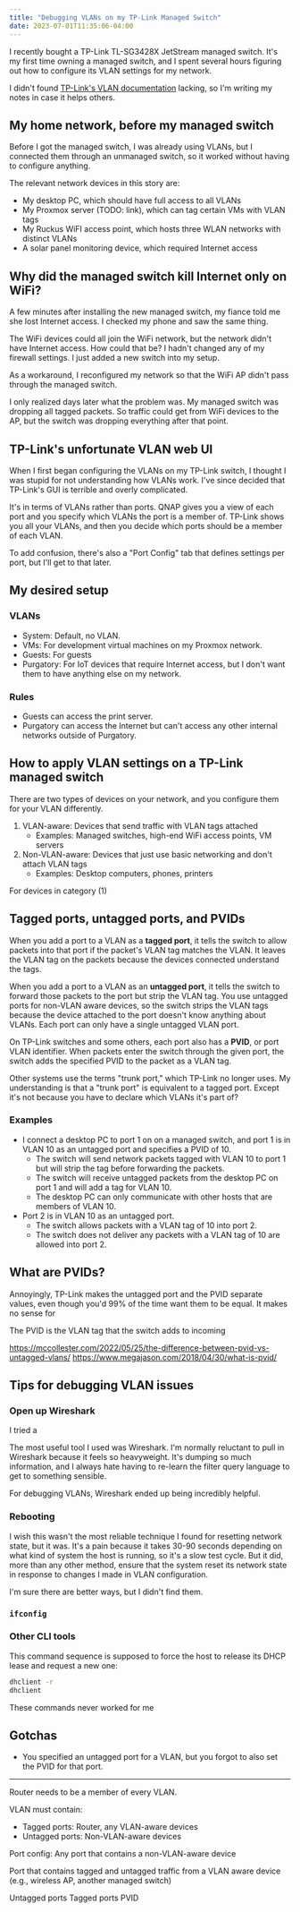 ```yaml
---
title: "Debugging VLANs on my TP-Link Managed Switch"
date: 2023-07-01T11:35:06-04:00
---
```


I recently bought a TP-Link TL-SG3428X JetStream managed switch. It's my first time owning a managed switch, and I spent several hours figuring out how to configure its VLAN settings for my network.

I didn't found [TP-Link's VLAN documentation](https://www.tp-link.com/us/support/faq/2149/) lacking, so I'm writing my notes in case it helps others.

## My home network, before my managed switch

Before I got the managed switch, I was already using VLANs, but I connected them through an unmanaged switch, so it worked without having to configure anything.

The relevant network devices in this story are:

* My desktop PC, which should have full access to all VLANs
* My Proxmox server (TODO: link), which can tag certain VMs with VLAN tags
* My Ruckus WiFI access point, which hosts three WLAN networks with distinct VLANs
* A solar panel monitoring device, which required Internet access

## Why did the managed switch kill Internet only on WiFi?

A few minutes after installing the new managed switch, my fiance told me she lost Internet access. I checked my phone and saw the same thing.

The WiFi devices could all join the WiFi network, but the network didn't have Internet access. How could that be? I hadn't changed any of my firewall settings. I just added a new switch into my setup.

As a workaround, I reconfigured my network so that the WiFi AP didn't pass through the managed switch.

I only realized days later what the problem was. My managed switch was dropping all tagged packets. So traffic could get from WiFi devices to the AP, but the switch was dropping everything after that point.

## TP-Link's unfortunate VLAN web UI

When I first began configuring the VLANs on my TP-Link switch, I thought I was stupid for not understanding how VLANs work. I've since decided that TP-Link's GUI is terrible and overly complicated.

It's in terms of VLANs rather than ports. QNAP gives you a view of each port and you specify which VLANs the port is a member of. TP-Link shows you all your VLANs, and then you decide which ports should be a member of each VLAN.

To add confusion, there's also a "Port Config" tab that defines settings per port, but I'll get to that later.

## My desired setup

### VLANs

* System: Default, no VLAN.
* VMs: For development virtual machines on my Proxmox network.
* Guests: For guests
* Purgatory: For IoT devices that require Internet access, but I don't want them to have anything else on my network.

### Rules

* Guests can access the print server.
* Purgatory can access the Internet but can't access any other internal networks outside of Purgatory.

## How to apply VLAN settings on a TP-Link managed switch

There are two types of devices on your network, and you configure them for your VLAN differently.

1. VLAN-aware: Devices that send traffic with VLAN tags attached
    * Examples: Managed switches, high-end WiFi access points, VM servers
1. Non-VLAN-aware: Devices that just use basic networking and don't attach VLAN tags
    * Examples: Desktop computers, phones, printers

For devices in category (1)


## Tagged ports, untagged ports, and PVIDs

When you add a port to a VLAN as a **tagged port**, it tells the switch to allow packets into that port if the packet's VLAN tag matches the VLAN. It leaves the VLAN tag on the packets because the devices connected understand the tags.

When you add a port to a VLAN as an **untagged port**, it tells the switch to forward those packets to the port but strip the VLAN tag. You use untagged ports for non-VLAN aware devices, so the switch strips the VLAN tags because the device attached to the port doesn't know anything about VLANs. Each port can only have a single untagged VLAN port.

On TP-Link switches and some others, each port also has a **PVID**, or port VLAN identifier. When packets enter the switch through the given port, the switch adds the specified PVID to the packet as a VLAN tag.

Other systems use the terms "trunk port," which TP-Link no longer uses. My understanding is that a "trunk port" is equivalent to a tagged port. Except it's not because you have to declare which VLANs it's part of?

### Examples

* I connect a desktop PC to port 1 on on a managed switch, and port 1 is in VLAN 10 as an untagged port and specifies a PVID of 10.
  * The switch will send network packets tagged with VLAN 10 to port 1 but will strip the tag before forwarding the packets.
  * The switch will receive untagged packets from the desktop PC on port 1 and will add a tag for VLAN 10.
  * The desktop PC can only communicate with other hosts that are members of VLAN 10.
* Port 2 is in VLAN 10 as an untagged port.
  * The switch allows packets with a VLAN tag of 10 into port 2.
  * The switch does not deliver any packets with a VLAN tag of 10 are allowed into port 2.

## What are PVIDs?



Annoyingly, TP-Link makes the untagged port and the PVID separate values, even though you'd 99% of the time want them to be equal. It makes no sense for

The PVID is the VLAN tag that the switch adds to incoming

https://mccollester.com/2022/05/25/the-difference-between-pvid-vs-untagged-vlans/
https://www.megajason.com/2018/04/30/what-is-pvid/

## Tips for debugging VLAN issues

### Open up Wireshark

I tried a

The most useful tool I used was Wireshark. I'm normally reluctant to pull in Wireshark because it feels so heavyweight. It's dumping so much information, and I always hate having to re-learn the filter query language to get to something sensible.

For debugging VLANs, Wireshark ended up being incredibly helpful.

### Rebooting

I wish this wasn't the most reliable technique I found for resetting network state, but it was. It's a pain because it takes 30-90 seconds depending on what kind of system the host is running, so it's a slow test cycle. But it did, more than any other method, ensure that the system reset its network state in response to changes I made in VLAN configuration.

I'm sure there are better ways, but I didn't find them.

### `ifconfig`


### Other CLI tools

This command sequence is supposed to force the host to release its DHCP lease and request a new one:

```bash
dhclient -r
dhclient
```

These commands never worked for me

## Gotchas

* You specified an untagged port for a VLAN, but you forgot to also set the PVID for that port.

---


Router needs to be a member of every VLAN.

VLAN must contain:

* Tagged ports: Router, any VLAN-aware devices
* Untagged ports: Non-VLAN-aware devices

Port config: Any port that contains a non-VLAN-aware device

Port that contains tagged and untagged traffic from a VLAN aware device (e.g., wireless AP, another managed switch)

Untagged ports
Tagged ports
PVID
